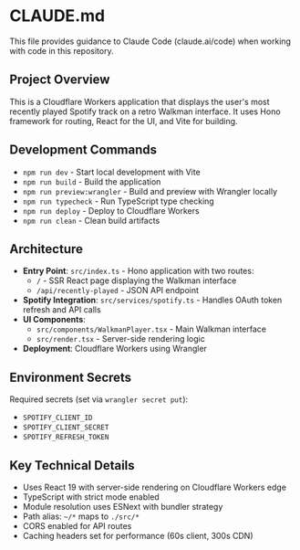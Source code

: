 # CLAUDE.md

This file provides guidance to Claude Code (claude.ai/code) when working with code in this repository.

## Project Overview
This is a Cloudflare Workers application that displays the user's most recently played Spotify track on a retro Walkman interface. It uses Hono framework for routing, React for the UI, and Vite for building.

## Development Commands
- `npm run dev` - Start local development with Vite
- `npm run build` - Build the application
- `npm run preview:wrangler` - Build and preview with Wrangler locally
- `npm run typecheck` - Run TypeScript type checking
- `npm run deploy` - Deploy to Cloudflare Workers
- `npm run clean` - Clean build artifacts

## Architecture
- **Entry Point**: `src/index.ts` - Hono application with two routes:
  - `/` - SSR React page displaying the Walkman interface
  - `/api/recently-played` - JSON API endpoint
- **Spotify Integration**: `src/services/spotify.ts` - Handles OAuth token refresh and API calls
- **UI Components**: 
  - `src/components/WalkmanPlayer.tsx` - Main Walkman interface
  - `src/render.tsx` - Server-side rendering logic
- **Deployment**: Cloudflare Workers using Wrangler

## Environment Secrets
Required secrets (set via `wrangler secret put`):
- `SPOTIFY_CLIENT_ID`
- `SPOTIFY_CLIENT_SECRET`
- `SPOTIFY_REFRESH_TOKEN`

## Key Technical Details
- Uses React 19 with server-side rendering on Cloudflare Workers edge
- TypeScript with strict mode enabled
- Module resolution uses ESNext with bundler strategy
- Path alias: `~/*` maps to `./src/*`
- CORS enabled for API routes
- Caching headers set for performance (60s client, 300s CDN)